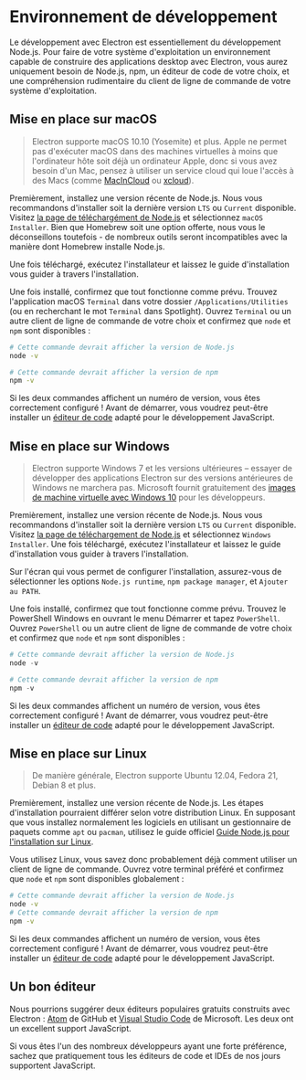 # Environnement de développement

Le développement avec Electron est essentiellement du développement Node.js. Pour faire de votre système d'exploitation un environnement capable de construire des applications desktop avec Electron, vous aurez uniquement besoin de Node.js, npm, un éditeur de code de votre choix, et une compréhension rudimentaire du client de ligne de commande de votre système d'exploitation.

## Mise en place sur macOS

> Electron supporte macOS 10.10 (Yosemite) et plus. Apple ne permet pas d'exécuter macOS dans des machines virtuelles à moins que l'ordinateur hôte soit déjà un ordinateur Apple, donc si vous avez besoin d'un Mac, pensez à utiliser un service cloud qui loue l'accès à des Macs (comme [MacInCloud](https://www.macincloud.com/) ou [xcloud](https://xcloud.me)).

Premièrement, installez une version récente de Node.js. Nous vous recommandons d'installer soit la dernière version `LTS` ou `Current` disponible. Visitez [la page de téléchargément de Node.js](https://nodejs.org/en/download/) et sélectionnez `macOS Installer`. Bien que Homebrew soit une option offerte, nous vous le déconseillons toutefois - de nombreux outils seront incompatibles avec la manière dont Homebrew installe Node.js.

Une fois téléchargé, exécutez l'installateur et laissez le guide d'installation vous guider à travers l'installation.

Une fois installé, confirmez que tout fonctionne comme prévu. Trouvez l'application macOS `Terminal` dans votre dossier `/Applications/Utilities` (ou en recherchant le mot `Terminal` dans Spotlight). Ouvrez `Terminal` ou un autre client de ligne de commande de votre choix et confirmez que `node` et `npm` sont disponibles :

```sh
# Cette commande devrait afficher la version de Node.js
node -v

# Cette commande devrait afficher la version de npm
npm -v
```

Si les deux commandes affichent un numéro de version, vous êtes correctement configuré ! Avant de démarrer, vous voudrez peut-être installer un [éditeur de code](#a-good-editor) adapté pour le développement JavaScript.

## Mise en place sur Windows

> Electron supporte Windows 7 et les versions ultérieures – essayer de développer des applications Electron sur des versions antérieures de Windows ne marchera pas. Microsoft fournit gratuitement des [images de machine virtuelle avec Windows 10](https://developer.microsoft.com/en-us/windows/downloads/virtual-machines) pour les développeurs.

Premièrement, installez une version récente de Node.js. Nous vous recommandons d'installer soit la dernière version `LTS` ou `Current` disponible. Visitez [la page de téléchargement de Node.js](https://nodejs.org/en/download/) et sélectionnez `Windows Installer`. Une fois téléchargé, exécutez l'installateur et laissez le guide d'installation vous guider à travers l'installation.

Sur l'écran qui vous permet de configurer l'installation, assurez-vous de sélectionner les options `Node.js runtime`, `npm package manager`, et `Ajouter au PATH`.

Une fois installé, confirmez que tout fonctionne comme prévu. Trouvez le PowerShell Windows en ouvrant le menu Démarrer et tapez `PowerShell`. Ouvrez `PowerShell` ou un autre client de ligne de commande de votre choix et confirmez que `node` et `npm` sont disponibles :

```powershell
# Cette commande devrait afficher la version de Node.js
node -v

# Cette commande devrait afficher la version de npm
npm -v
```

Si les deux commandes affichent un numéro de version, vous êtes correctement configuré ! Avant de démarrer, vous voudrez peut-être installer un [éditeur de code](#a-good-editor) adapté pour le développement JavaScript.

## Mise en place sur Linux

> De manière générale, Electron supporte Ubuntu 12.04, Fedora 21, Debian 8 et plus.

Premièrement, installez une version récente de Node.js. Les étapes d'installation pourraient différer selon votre distribution Linux. En supposant que vous installez normalement les logiciels en utilisant un gestionnaire de paquets comme `apt` ou `pacman`, utilisez le guide officiel [Guide Node.js pour l'installation sur Linux](https://nodejs.org/en/download/package-manager/).

Vous utilisez Linux, vous savez donc probablement déjà comment utiliser un client de ligne de commande. Ouvrez votre terminal préféré et confirmez que `node` et `npm` sont disponibles globalement :

```sh
# Cette commande devrait afficher la version de Node.js
node -v
# Cette commande devrait afficher la version de npm
npm -v
```

Si les deux commandes affichent un numéro de version, vous êtes correctement configuré ! Avant de démarrer, vous voudrez peut-être installer un [éditeur de code](#a-good-editor) adapté pour le développement JavaScript.

## Un bon éditeur

Nous pourrions suggérer deux éditeurs populaires gratuits construits avec Electron : [Atom](https://atom.io/) de GitHub et [Visual Studio Code](https://code.visualstudio.com/) de Microsoft. Les deux ont un excellent support JavaScript.

Si vous êtes l'un des nombreux développeurs ayant une forte préférence, sachez que pratiquement tous les éditeurs de code et IDEs de nos jours supportent JavaScript.
